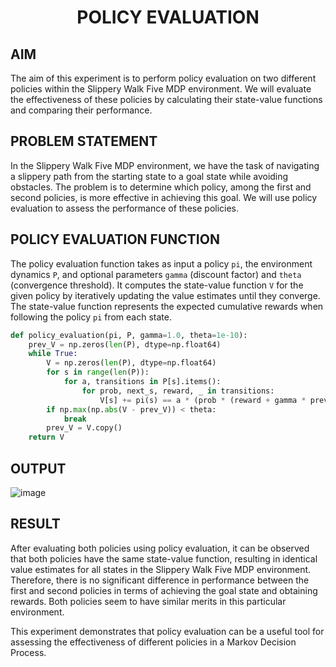 # <p align="center">POLICY EVALUATION
## AIM

The aim of this experiment is to perform policy evaluation on two different policies within the Slippery Walk Five MDP environment. We will evaluate the effectiveness of these policies by calculating their state-value functions and comparing their performance.


## PROBLEM STATEMENT

In the Slippery Walk Five MDP environment, we have the task of navigating a slippery path from the starting state to a goal state while avoiding obstacles. The problem is to determine which policy, among the first and second policies, is more effective in achieving this goal. We will use policy evaluation to assess the performance of these policies.



## POLICY EVALUATION FUNCTION

The policy evaluation function takes as input a policy `pi`, the environment dynamics `P`, and optional parameters `gamma` (discount factor) and `theta` (convergence threshold). It computes the state-value function `V` for the given policy by iteratively updating the value estimates until they converge. The state-value function represents the expected cumulative rewards when following the policy `pi` from each state.

```python
def policy_evaluation(pi, P, gamma=1.0, theta=1e-10):
    prev_V = np.zeros(len(P), dtype=np.float64)
    while True:
        V = np.zeros(len(P), dtype=np.float64)
        for s in range(len(P)):
            for a, transitions in P[s].items():
                for prob, next_s, reward, _ in transitions:
                    V[s] += pi(s) == a * (prob * (reward + gamma * prev_V[next_s]))
        if np.max(np.abs(V - prev_V)) < theta:
            break
        prev_V = V.copy()
    return V
```
## OUTPUT

![image](https://github.com/ragav-47/rl-policy-evaluation/assets/75235488/9b53faf5-52ab-4c33-86d5-9c06985669fc)


## RESULT

After evaluating both policies using policy evaluation, it can be observed that both policies have the same state-value function, resulting in identical value estimates for all states in the Slippery Walk Five MDP environment. Therefore, there is no significant difference in performance between the first and second policies in terms of achieving the goal state and obtaining rewards. Both policies seem to have similar merits in this particular environment.

This experiment demonstrates that policy evaluation can be a useful tool for assessing the effectiveness of different policies in a Markov Decision Process.

